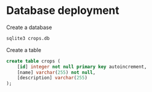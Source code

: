 # Database deployment
Create a database
```bash
sqlite3 crops.db
```

Create a table
```sql
create table crops (
    [id] integer not null primary key autoincrement,
    [name] varchar(255) not null,
    [description] varchar(255)
);
```
